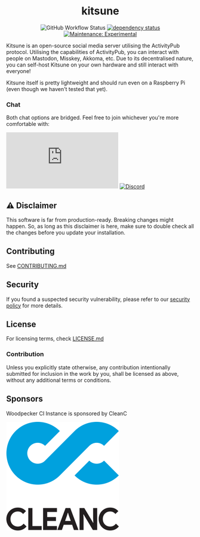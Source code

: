 <div align="center">

<div class="oranda-hide">

# kitsune

</div>

![GitHub Workflow Status](https://img.shields.io/github/actions/workflow/status/kitsune-soc/kitsune/rust.yml?style=for-the-badge)
[![dependency status](https://deps.rs/repo/github/kitsune-soc/kitsune/status.svg?style=for-the-badge)](https://deps.rs/repo/github/kitsune-soc/kitsune)
[![Maintenance: Experimental](https://img.shields.io/badge/maintainance-experimental-blue?style=for-the-badge)](https://gist.github.com/taiki-e/ad73eaea17e2e0372efb76ef6b38f17b)

</div>

Kitsune is an open-source social media server utilising the ActivityPub protocol.
Utilising the capabilities of ActivityPub, you can interact with people on Mastodon, Misskey, Akkoma, etc.
Due to its decentralised nature, you can self-host Kitsune on your own hardware and still interact with everyone!

Kitsune itself is pretty lightweight and should run even on a Raspberry Pi (even though we haven't tested that yet).

### Chat

Both chat options are bridged. Feel free to join whichever you're more comfortable with:

[![Matrix](https://img.shields.io/matrix/kitsune-space:matrix.org?label=Matrix%20chat&style=for-the-badge)](https://matrix.to/#/#kitsune-space:matrix.org)
[![Discord](https://img.shields.io/discord/1118538521423138856?label=Discord%20chat&style=for-the-badge)](https://discord.gg/YGAtX7nfrG)

## ⚠ Disclaimer

This software is far from production-ready. Breaking changes might happen.
So, as long as this disclaimer is here, make sure to double check all the changes before you update your installation.

## Contributing

See [CONTRIBUTING.md](./CONTRIBUTING.md)

## Security

If you found a suspected security vulnerability, please refer to our [security policy](./SECURITY.md) for more details.

## License

For licensing terms, check [LICENSE.md](./LICENSE.md)

### Contribution

Unless you explicitly state otherwise, any contribution intentionally submitted for inclusion in the work by you,
shall be licensed as above, without any additional terms or conditions.

## Sponsors

Woodpecker CI Instance is sponsored by CleanC

[![CleanC logo](./assets/sponsor_cleanc.svg)](https://cleanc.kr)
